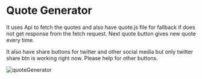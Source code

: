 # Quote Generator

It uses Api to fetch the quotes and also have quote.js file for fallback if does not get response from the fetch request. Next quote button gives new quote every time.

It also have share buttons for twitter and other social media but only twitter share btn is working right now. Please help for other buttons.


![quoteGenerator](https://user-images.githubusercontent.com/114183358/214336192-19447e38-85ec-477e-bb0d-e78cf4a050d4.png)
